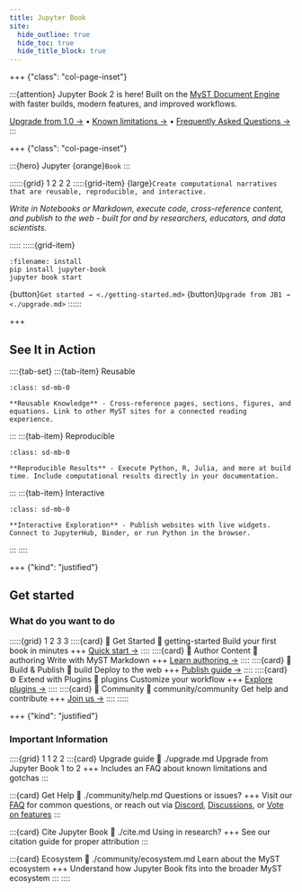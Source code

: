 ```yaml
---
title: Jupyter Book
site:
  hide_outline: true
  hide_toc: true
  hide_title_block: true
---
```


+++ {"class": "col-page-inset"}

:::{attention} Jupyter Book 2 is here!
Built on the [MyST Document Engine](https://mystmd.org) with faster builds, modern features, and improved workflows.

[Upgrade from 1.0 →](./upgrade.md) • [Known limitations →](#known-limitations) • [Frequently Asked Questions →](./faq.md)
:::

+++ {"class": "col-page-inset"}


:::{hero}
Jupyter {orange}`Book`
:::

::::::{grid} 1 2 2 2
:::::{grid-item}
{large}`Create computational narratives that are reusable, reproducible, and interactive.`

_Write in Notebooks or Markdown, execute code, cross-reference content, and publish to the web - built for and by researchers, educators, and data scientists._

:::::
:::::{grid-item}
```{code-block} bash
:filename: install
pip install jupyter-book
jupyter book start
```

{button}`Get started → <./getting-started.md>` {button}`Upgrade from JB1 → <./upgrade.md>`
::::::

+++

## See It in Action

::::{tab-set}
:::{tab-item} Reusable

```{figure} media/videos/reusable.mp4
:class: sd-mb-0

**Reusable Knowledge** - Cross-reference pages, sections, figures, and equations. Link to other MyST sites for a connected reading experience.
```

:::
:::{tab-item} Reproducible

```{figure} media/videos/reproducible.mp4
:class: sd-mb-0

**Reproducible Results** - Execute Python, R, Julia, and more at build time. Include computational results directly in your documentation.
```

:::
:::{tab-item} Interactive

```{figure} media/videos/interactive.mp4
:class: sd-mb-0

**Interactive Exploration** - Publish websites with live widgets. Connect to JupyterHub, Binder, or run Python in the browser.
```

:::
::::



+++ {"kind": "justified"}

## Get started

### What do you want to do

:::::{grid} 1 2 3 3
::::{card} 📘 Get Started
:link: getting-started
Build your first book in minutes
+++
[Quick start →](./getting-started.md)
::::
::::{card} 📝 Author Content
:link: authoring
Write with MyST Markdown
+++
[Learn authoring →](./authoring.md)
::::
::::{card} 🚀 Build & Publish
:link: build
Deploy to the web
+++
[Publish guide →](./build.md)
::::
::::{card} ⚙️ Extend with Plugins
:link: plugins
Customize your workflow
+++
[Explore plugins →](./plugins.md)
::::
::::{card} 💬 Community
:link: community/community
Get help and contribute
+++
[Join us →](./community/community.md)
::::
:::::

+++ {"kind": "justified"}

### Important Information

::::{grid} 1 1 2 2
:::{card} Upgrade guide
:link: ./upgrade.md
Upgrade from Jupyter Book 1 to 2
+++
Includes an FAQ about known limitations and gotchas
:::

:::{card} Get Help
:link: ./community/help.md
Questions or issues?
+++
Visit our [FAQ](./faq.md) for common questions, or reach out via [Discord](https://discord.mystmd.org), [Discussions](https://github.com/orgs/jupyter-book/discussions), or [Vote on features](./community/vote.md)
:::

:::{card} Cite Jupyter Book
:link: ./cite.md
Using in research?
+++
See our citation guide for proper attribution
:::

:::{card} Ecosystem
:link: ./community/ecosystem.md
Learn about the MyST ecosystem
+++
Understand how Jupyter Book fits into the broader MyST ecosystem
:::
::::
